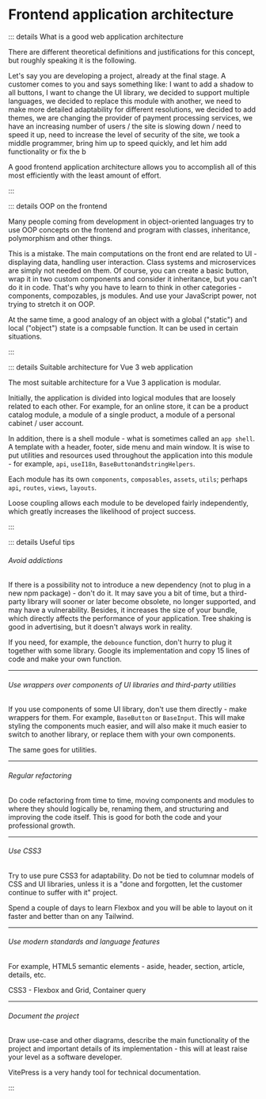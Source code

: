 # Frontend application architecture

::: details What is a good web application architecture

There are different theoretical definitions and justifications for this concept, but roughly speaking it is the following.

Let's say you are developing a project, already at the final stage. A customer comes to you and says something like: I want to add a shadow to all buttons, I want to change the UI library, we decided to support multiple languages, we decided to replace this module with another, we need to make more detailed adaptability for different resolutions, we decided to add themes, we are changing the provider of payment processing services, we have an increasing number of users / the site is slowing down / need to speed it up, need to increase the level of security of the site, we took a middle programmer, bring him up to speed quickly, and let him add functionality or fix the b

A good frontend application architecture allows you to accomplish all of this most efficiently with the least amount of effort.

:::

::: details OOP on the frontend

Many people coming from development in object-oriented languages try to use OOP concepts on the frontend and program with classes, inheritance, polymorphism and other things.

This is a mistake. The main computations on the front end are related to UI - displaying data, handling user interaction. Class systems and microservices are simply not needed on them. Of course, you can create a basic button, wrap it in two custom components and consider it inheritance, but you can't do it in code. That's why you have to learn to think in other categories - components, compozables, js modules. And use your JavaScript power, not trying to stretch it on OOP.

At the same time, a good analogy of an object with a global ("static") and local ("object") state is a compsable function. It can be used in certain situations.

:::

::: details Suitable architecture for Vue 3 web application

The most suitable architecture for a Vue 3 application is modular.

Initially, the application is divided into logical modules that are loosely related to each other. For example, for an online store, it can be a product catalog module, a module of a single product, a module of a personal cabinet / user account.

In addition, there is a shell module - what is sometimes called an `app shell`. A template with a header, footer, side menu and main window. It is wise to put utilities and resources used throughout the application into this module - for example, `api`, `useI18n`, `BaseButton`and`stringHelpers`.

Each module has its own `components`, `composables`, `assets`, `utils`; perhaps `api`, `routes`, `views`, `layouts`.

Loose coupling allows each module to be developed fairly independently, which greatly increases the likelihood of project success.

:::

::: details Useful tips

###### Avoid addictions

If there is a possibility not to introduce a new dependency (not to plug in a new npm package) - don't do it. It may save you a bit of time, but a third-party library will sooner or later become obsolete, no longer supported, and may have a vulnerability. Besides, it increases the size of your bundle, which directly affects the performance of your application. Tree shaking is good in advertising, but it doesn't always work in reality.

If you need, for example, the `debounce` function, don't hurry to plug it together with some library. Google its implementation and copy 15 lines of code and make your own function.

---

###### Use wrappers over components of UI libraries and third-party utilities

If you use components of some UI library, don't use them directly - make wrappers for them. For example, `BaseButton` or `BaseInput`. This will make styling the components much easier, and will also make it much easier to switch to another library, or replace them with your own components.

The same goes for utilities.

---

###### Regular refactoring

Do code refactoring from time to time, moving components and modules to where they should logically be, renaming them, and structuring and improving the code itself. This is good for both the code and your professional growth.

---

###### Use CSS3

Try to use pure CSS3 for adaptability. Do not be tied to columnar models of CSS and UI libraries, unless it is a "done and forgotten, let the customer continue to suffer with it" project.

Spend a couple of days to learn Flexbox and you will be able to layout on it faster and better than on any Tailwind.

---

###### Use modern standards and language features

For example, HTML5 semantic elements - aside, header, section, article, details, etc.

CSS3 - Flexbox and Grid, Container query

---

###### Document the project

Draw use-case and other diagrams, describe the main functionality of the project and important details of its implementation - this will at least raise your level as a software developer.

VitePress is a very handy tool for technical documentation.

:::
